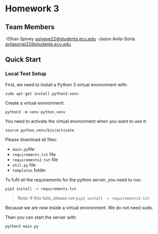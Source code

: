 # Homework 3

## Team Members
-Ethan Spivey spiveye22@students.ecu.edu
-Jason Avila-Soria avilasoriaj22@students.ecu.edu

## Quick Start
### Local Test Setup
First, we need to install a Python 3 virtual environment with:
```
sudo apt-get install python3-venv
```

Create a virtual environment:
```
python3 -m venv python_venv
```

You need to activate the virtual environment when you want to use it:
```
source python_venv/bin/activate
```
Please download all files:
- `main.py`file
- `requirements.txt` file
- `requirements2.txt` file
- `util.py` file
- `templates` folder


To fufil all the requirements for the python server, you need to run:
```
pip3 install -r requirements.txt
```
> Note: If this fails, please run `pip3 install -r requirements2.txt`

Because we are now inside a virtual environment. We do not need sudo.

Then you can start the server with:
```
python3 main.py
```
